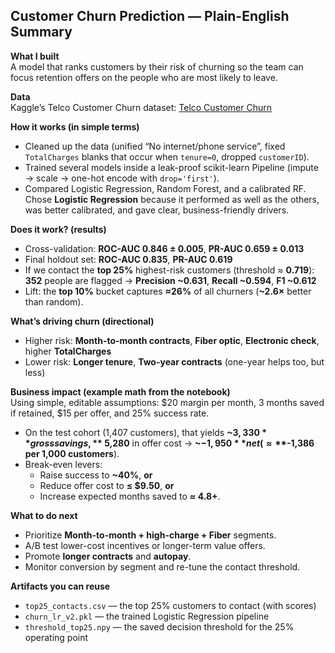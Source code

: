 ## Customer Churn Prediction — Plain-English Summary

**What I built**  
A model that ranks customers by their risk of churning so the team can focus retention offers on the people who are most likely to leave.

**Data**  
Kaggle’s Telco Customer Churn dataset: [Telco Customer Churn](https://www.kaggle.com/datasets/blastchar/telco-customer-churn)

**How it works (in simple terms)**  
- Cleaned up the data (unified “No internet/phone service”, fixed `TotalCharges` blanks that occur when `tenure=0`, dropped `customerID`).  
- Trained several models inside a leak-proof scikit-learn Pipeline (impute → scale → one-hot encode with `drop='first'`).  
- Compared Logistic Regression, Random Forest, and a calibrated RF. Chose **Logistic Regression** because it performed as well as the others, was better calibrated, and gave clear, business-friendly drivers.

**Does it work? (results)**  
- Cross-validation: **ROC-AUC 0.846 ± 0.005**, **PR-AUC 0.659 ± 0.013**  
- Final holdout set: **ROC-AUC 0.835**, **PR-AUC 0.619**
- If we contact the **top 25%** highest-risk customers (threshold ≈ **0.719**):  
  **352** people are flagged → **Precision ~0.631**, **Recall ~0.594**, **F1 ~0.612**  
- Lift: the **top 10%** bucket captures **≈26%** of all churners (**~2.6×** better than random).

**What’s driving churn (directional)**  
- Higher risk: **Month-to-month contracts**, **Fiber optic**, **Electronic check**, higher **TotalCharges**  
- Lower risk: **Longer tenure**, **Two-year contracts** (one-year helps too, but less)

**Business impact (example math from the notebook)**  
Using simple, editable assumptions: $20 margin per month, 3 months saved if retained, $15 per offer, and 25% success rate.  
- On the test cohort (1,407 customers), that yields **~$3,330** gross savings, **~$5,280** in offer cost → **~$-1,950** net (≈ **$-1,386 per 1,000 customers**).  
- Break-even levers:
  - Raise success to **~40%**, **or**
  - Reduce offer cost to **≤ $9.50**, **or**
  - Increase expected months saved to **≈ 4.8+**.

**What to do next**  
- Prioritize **Month-to-month + high-charge + Fiber** segments.  
- A/B test lower-cost incentives or longer-term value offers.  
- Promote **longer contracts** and **autopay**.  
- Monitor conversion by segment and re-tune the contact threshold.

**Artifacts you can reuse**  
- `top25_contacts.csv` — the top 25% customers to contact (with scores)  
- `churn_lr_v2.pkl` — the trained Logistic Regression pipeline  
- `threshold_top25.npy` — the saved decision threshold for the 25% operating point


